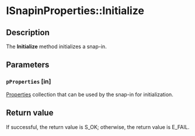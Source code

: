 # ISnapinProperties::Initialize

## Description

The
**Initialize** method initializes a snap-in.

## Parameters

### `pProperties` [in]

[Properties](https://learn.microsoft.com/previous-versions/windows/desktop/mmc/properties-collection) collection that can be used by the snap-in for initialization.

## Return value

If successful, the return value is S_OK; otherwise, the return value is E_FAIL.